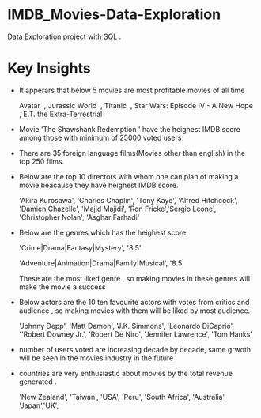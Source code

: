 # IMDB_Movies-Data-Exploration

Data Exploration project with SQL .

# Key Insights

- It apperars that below 5 movies are most profitable movies of all time
  
  Avatar 	, Jurassic World 	, Titanic 	, Star Wars: Episode IV - A New Hope 	, E.T. the Extra-Terrestrial 	

- Movie 'The Shawshank Redemption ' have the heighest IMDB score among those with minimum of 25000 voted users

- There are  35 foreign language films(Movies other than english) in the top 250 films.

- Below are the top 10 directors with whom one can plan of making a movie beacause they have heighest IMDB score.

  'Akira Kurosawa', 'Charles Chaplin', 'Tony Kaye', 'Alfred Hitchcock', 'Damien Chazelle', 
  'Majid Majidi', 'Ron Fricke','Sergio Leone', 'Christopher Nolan', 'Asghar Farhadi'
  
- Below are the genres which has the heighest score 

  'Crime|Drama|Fantasy|Mystery', '8.5'
  
  'Adventure|Animation|Drama|Family|Musical', '8.5'

  These are the most liked genre , so making movies in these genres will make the movie a success
  
- Below actors are the 10 ten favourite actors with votes from critics and audience , so making movies with them will be liked by most audience.

   'Johnny Depp', 'Matt Damon', 'J.K. Simmons', 'Leonardo DiCaprio', ''Robert Downey Jr.', 'Robert De Niro', 'Jennifer Lawrence', 'Tom Hanks'

- number of users voted are increasing decade by decade, same grwoth will be seen  in the movies industry in the future

- countries are very enthusiastic about movies by the total revenue generated .

   'New Zealand', 'Taiwan', 'USA', 'Peru', 'South Africa', 'Australia', 'Japan','UK', 


